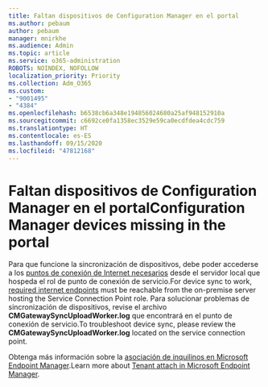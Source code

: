 ```yaml
---
title: Faltan dispositivos de Configuration Manager en el portal
ms.author: pebaum
author: pebaum
manager: mnirkhe
ms.audience: Admin
ms.topic: article
ms.service: o365-administration
ROBOTS: NOINDEX, NOFOLLOW
localization_priority: Priority
ms.collection: Adm_O365
ms.custom:
- "9001495"
- "4384"
ms.openlocfilehash: b6538cb6a348e194856024680a25af948152910a
ms.sourcegitcommit: c6692ce0fa1358ec3529e59ca0ecdfdea4cdc759
ms.translationtype: HT
ms.contentlocale: es-ES
ms.lasthandoff: 09/15/2020
ms.locfileid: "47812168"
---
```

# <a name="configuration-manager-devices-missing-in-the-portal"></a><span data-ttu-id="531db-102">Faltan dispositivos de Configuration Manager en el portal</span><span class="sxs-lookup"><span data-stu-id="531db-102">Configuration Manager devices missing in the portal</span></span>

<span data-ttu-id="531db-103">Para que funcione la sincronización de dispositivos, debe poder accederse a los [puntos de conexión de Internet necesarios](https://docs.microsoft.com/configmgr/tenant-attach/device-sync-actions#internet-endpoints) desde el servidor local que hospeda el rol de punto de conexión de servicio.</span><span class="sxs-lookup"><span data-stu-id="531db-103">For device sync to work, [required internet endpoints](https://docs.microsoft.com/configmgr/tenant-attach/device-sync-actions#internet-endpoints) must be reachable from the on-premise server hosting the Service Connection Point role.</span></span> <span data-ttu-id="531db-104">Para solucionar problemas de sincronización de dispositivos, revise el archivo **CMGatewaySyncUploadWorker.log** que encontrará en el punto de conexión de servicio.</span><span class="sxs-lookup"><span data-stu-id="531db-104">To troubleshoot device sync, please review the **CMGatewaySyncUploadWorker.log** located on the service connection point.</span></span>

<span data-ttu-id="531db-105">Obtenga más información sobre la [asociación de inquilinos en Microsoft Endpoint Manager](https://docs.microsoft.com/configmgr/tenant-attach/).</span><span class="sxs-lookup"><span data-stu-id="531db-105">Learn more about [Tenant attach in Microsoft Endpoint Manager](https://docs.microsoft.com/configmgr/tenant-attach/).</span></span>
